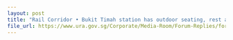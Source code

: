```yaml
---
layout: post
title: "Rail Corridor • Bukit Timah station has outdoor seating, rest area"
file_url: https://www.ura.gov.sg/Corporate/Media-Room/Forum-Replies/forum22-07
---
```

